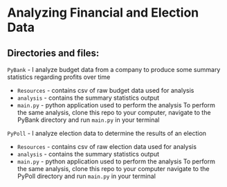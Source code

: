 # Analyzing Financial and Election Data

## Directories and files:
`PyBank` - I analyze budget data from a company to produce some summary statistics regarding profits over time 
* `Resources` - contains csv of raw budget data used for analysis
* `analysis` - contains the summary statistics output
* `main.py` - python application used to perform the analysis
To perform the same analysis, clone this repo to your computer, navigate to the PyBank directory and run `main.py` in your terminal

`PyPoll` - I analyze election data to determine the results of an election
* `Resources` - contains csv of raw election data used for analysis
* `analysis` - contains the summary statistics output
* `main.py` - python application used to perform the analysis
To perform the same analysis, clone this repo to your computer navigate to the PyPoll directory and run `main.py` in your terminal

